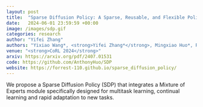 ```yaml
---
layout: post
title:  "Sparse Diffusion Policy: A Sparse, Reusable, and Flexible Policy for Robot Learning"
date:   2024-06-01 23:59:59 +00:00
image: /images/sdp.gif
categories: research
author: "Yifei Zhang"
authors: "Yixiao Wang*, <strong>Yifei Zhang*</strong>, Mingxiao Huo*, Ran Tian, Xiang Zhang, Yichen Xie, Chenfeng Xu, Pengliang Ji, Wei Zhan, Mingyu Ding, and Masayoshi Tomizuka"
venue: "<strong>CoRL 2024</strong>"
arxiv: https://arxiv.org/pdf/2407.01531
code: https://github.com/AnthonyHuo/SDP
website: https://forrest-110.github.io/sparse_diffusion_policy/
---
```

We propose a Sparse Diffusion Policy (SDP) that integrates a Mixture of Experts module specifically designed for multitask learning, continual learning and rapid adaptation to new tasks.